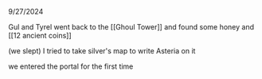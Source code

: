 9/27/2024

Gul and Tyrel went back to the [[Ghoul Tower]] and found some honey and [[12 ancient coins]]

(we slept)
I tried to take silver's map to write Asteria on it

we entered the portal for the first time